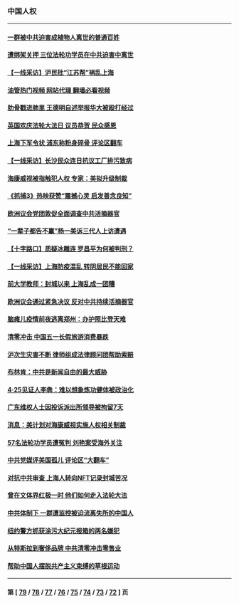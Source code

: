 ### 中国人权
---
#### [一群被中共迫害成植物人离世的普通百姓](../../pages/ncid278/n13730316.md?05101645) 
#### [遭绑架关押 三位法轮功学员在中共迫害中离世](../../pages/ncid278/n13727134.md?05101645) 
#### [【一线采访】沪民批“江苏帮”祸乱上海](../../pages/ncid278/n13731242.md?05101645) 
#### [油管热门视频 网站代理 翻墙必看视频](http://209.222.30.114:81/youtube.html?05101645)
#### [肋骨戳进肺里 王德明自述举报华大被殴打经过](../../pages/ncid278/n13730815.md?05101645) 
#### [英国欢庆法轮大法日 议员恭贺 民众感恩](../../pages/ncid278/n13730266.md?05101645) 
#### [上海下军令状 浦东称粉身碎骨 评论区翻车](../../pages/ncid278/n13729974.md?05101645) 
#### [【一线采访】长沙民众连日抗议工厂排污致病](../../pages/ncid278/n13729392.md?05101645) 
#### [海康威视被指触犯人权 专家：美拟升级制裁](../../pages/ncid278/n13729009.md?05101645) 
#### [《抓捕3》热映获赞“震撼心灵 启发善念良知”](../../pages/ncid278/n13729129.md?05101645) 
#### [欧洲议会党团敦促全面调查中共活摘器官](../../pages/ncid278/n13729021.md?05101645) 
#### [“一辈子都告不赢”杨一美诉三代人上访遭遇](../../pages/ncid278/n13728969.md?05101645) 
#### [【十字路口】质疑冰雕连 罗昌平为何被判刑？](../../pages/ncid278/n13728739.md?05101645) 
#### [【一线采访】上海防疫混乱 转阴居民不能回家](../../pages/ncid278/n13728726.md?05101645) 
#### [前大学教师：封城以来 上海乱成一团糟](../../pages/ncid278/n13728515.md?05101645) 
#### [欧洲议会通过紧急决议 反对中共持续活摘器官](../../pages/ncid278/n13728211.md?05101645) 
#### [脑瘫儿疫情前夜逃离郑州：办护照比登天难](../../pages/ncid278/n13728232.md?05101645) 
#### [清零冲击 中国五一长假旅游消费暴跌](../../pages/ncid278/n13727808.md?05101645) 
#### [沪次生灾害不断 律师组成法律顾问团帮助索赔](../../pages/ncid278/n13727729.md?05101645) 
#### [布林肯：中共是新闻自由的最大威胁](../../pages/ncid278/n13727223.md?05101645) 
#### [4‧25见证人李犇：难以想象炼功健体被政治化](../../pages/ncid278/n13726951.md?05101645) 
#### [广东维权人士因投诉派出所领导被拘留7天](../../pages/ncid278/n13727127.md?05101645) 
#### [消息：美计划对海康威视实施人权相关制裁](../../pages/ncid278/n13727090.md?05101645) 
#### [57名法轮功学员遭冤判 刘艳案受海外关注](../../pages/ncid278/n13726210.md?05101645) 
#### [中共党媒评美国孤儿 评论区“大翻车”](../../pages/ncid278/n13726953.md?05101645) 
#### [对抗中共审查 上海人转向NFT记录封城苦况](../../pages/ncid278/n13726776.md?05101645) 
#### [曾在文体界红极一时 他们如何走入法轮大法](../../pages/ncid278/n13725670.md?05101645) 
#### [中共体制下 一群遭监控被迫流离失所的中国人](../../pages/ncid278/n13725531.md?05101645) 
#### [纽约警方抓获涂污大纪元报箱的两名嫌犯](../../pages/ncid278/n13725794.md?05101645) 
#### [从特斯拉到奢侈品牌 中共清零冲击零售业](../../pages/ncid278/n13725698.md?05101645) 
#### [帮助中国人摆脱共产主义束缚的草根运动](../../pages/ncid278/n13725532.md?05101645) 

---
#### 第 [ [79](./79.md?05101645) / [78](./78.md?05101645) / [77](./77.md?05101645) / [76](./76.md?05101645) / [75](./75.md?05101645) / [74](./74.md?05101645) / [73](./73.md?05101645) / [72](./72.md?05101645) ] 页
